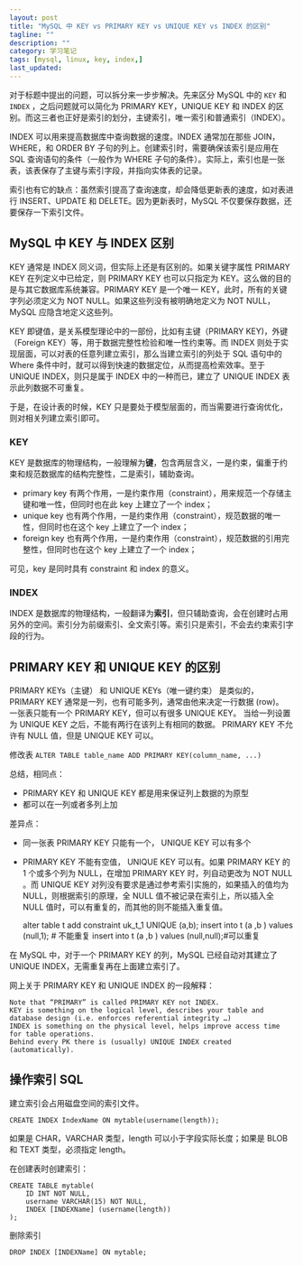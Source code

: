 ```yaml
---
layout: post
title: "MySQL 中 KEY vs PRIMARY KEY vs UNIQUE KEY vs INDEX 的区别"
tagline: ""
description: ""
category: 学习笔记
tags: [mysql, linux, key, index,]
last_updated:
---
```


对于标题中提出的问题，可以拆分来一步步解决。先来区分 MySQL 中的 `KEY` 和 `INDEX` ，之后问题就可以简化为 PRIMARY KEY，UNIQUE KEY 和 INDEX 的区别。而这三者也正好是索引的划分，主键索引，唯一索引和普通索引（INDEX）。

INDEX 可以用来提高数据库中查询数据的速度。INDEX 通常加在那些 JOIN， WHERE，和 ORDER BY 子句的列上。创建索引时，需要确保该索引是应用在 SQL 查询语句的条件（一般作为 WHERE 子句的条件）。实际上，索引也是一张表，该表保存了主键与索引字段，并指向实体表的记录。

索引也有它的缺点：虽然索引提高了查询速度，却会降低更新表的速度，如对表进行 INSERT、UPDATE 和 DELETE。因为更新表时，MySQL 不仅要保存数据，还要保存一下索引文件。

## MySQL 中 KEY 与 INDEX 区别
KEY 通常是 INDEX 同义词，但实际上还是有区别的。如果关键字属性 PRIMARY KEY 在列定义中已给定，则 PRIMARY KEY 也可以只指定为 KEY。这么做的目的是与其它数据库系统兼容。PRIMARY KEY 是一个唯一 KEY，此时，所有的关键字列必须定义为 NOT NULL。如果这些列没有被明确地定义为 NOT NULL，MySQL 应隐含地定义这些列。

KEY 即键值，是关系模型理论中的一部份，比如有主键（PRIMARY KEY)，外键（Foreign KEY）等，用于数据完整性检验和唯一性约束等。而 INDEX 则处于实现层面，可以对表的任意列建立索引，那么当建立索引的列处于 SQL 语句中的 Where 条件中时，就可以得到快速的数据定位，从而提高检索效率。至于 UNIQUE INDEX，则只是属于 INDEX 中的一种而已，建立了 UNIQUE INDEX 表示此列数据不可重复。

于是，在设计表的时候，KEY 只是要处于模型层面的，而当需要进行查询优化，则对相关列建立索引即可。

### KEY

KEY 是数据库的物理结构，一般理解为**键**，包含两层含义，一是约束，偏重于约束和规范数据库的结构完整性，二是索引，辅助查询。

- primary key 有两个作用，一是约束作用（constraint），用来规范一个存储主键和唯一性，但同时也在此 key 上建立了一个 index；
- unique key 也有两个作用，一是约束作用（constraint），规范数据的唯一性，但同时也在这个 key 上建立了一个 index；
- foreign key 也有两个作用，一是约束作用（constraint），规范数据的引用完整性，但同时也在这个 key 上建立了一个 index；

可见，key 是同时具有 constraint 和 index 的意义。

### INDEX
INDEX 是数据库的物理结构，一般翻译为**索引**，但只辅助查询，会在创建时占用另外的空间。索引分为前缀索引、全文索引等。索引只是索引，不会去约束索引字段的行为。

## PRIMARY KEY 和 UNIQUE KEY 的区别

PRIMARY KEYs（主键） 和 UNIQUE KEYs（唯一键约束） 是类似的， PRIMARY KEY 通常是一列，也有可能多列，通常由他来决定一行数据 (row)。 一张表只能有一个 PRIMARY KEY，但可以有很多 UNIQUE KEY。 当给一列设置为 UNIQUE KEY 之后，不能有两行在该列上有相同的数据。 PRIMARY KEY 不允许有 NULL 值，但是 UNIQUE KEY 可以。

修改表 `ALTER TABLE table_name ADD PRIMARY KEY(column_name, ...)`

总结，相同点：

- PRIMARY KEY 和 UNIQUE KEY 都是用来保证列上数据的为原型
- 都可以在一列或者多列上加


差异点：

- 同一张表 PRIMARY KEY 只能有一个， UNIQUE KEY 可以有多个
- PRIMARY KEY 不能有空值， UNIQUE KEY 可以有。如果 PRIMARY KEY 的 1 个或多个列为 NULL，在增加 PRIMARY KEY 时，列自动更改为 NOT NULL 。而 UNIQUE KEY 对列没有要求是通过参考索引实施的，如果插入的值均为 NULL，则根据索引的原理，全 NULL 值不被记录在索引上，所以插入全 NULL 值时，可以有重复的，而其他的则不能插入重复值。

	alter table t add constraint uk_t_1 UNIQUE (a,b);
	insert into t (a ,b ) values (null,1);    # 不能重复
	insert into t (a ,b ) values (null,null);#可以重复

在 MySQL 中，对于一个 PRIMARY KEY 的列，MySQL 已经自动对其建立了 UNIQUE INDEX，无需重复再在上面建立索引了。

网上关于 PRIMARY KEY 和 UNIQUE INDEX 的一段解释：

    Note that “PRIMARY” is called PRIMARY KEY not INDEX.
    KEY is something on the logical level, describes your table and database design (i.e. enforces referential integrity …)
    INDEX is something on the physical level, helps improve access time for table operations.
    Behind every PK there is (usually) UNIQUE INDEX created (automatically).

## 操作索引 SQL

建立索引会占用磁盘空间的索引文件。

	CREATE INDEX IndexName ON mytable(username(length));

如果是 CHAR，VARCHAR 类型，length 可以小于字段实际长度；如果是 BLOB 和 TEXT 类型，必须指定 length。

在创建表时创建索引：

	CREATE TABLE mytable(
		ID INT NOT NULL,
		username VARCHAR(15) NOT NULL,
		INDEX [INDEXName] (username(length))
	);

删除索引

	DROP INDEX [INDEXName] ON mytable;


